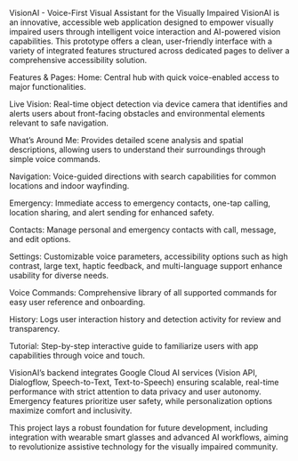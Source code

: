 VisionAI - Voice-First Visual Assistant for the Visually Impaired
VisionAI is an innovative, accessible web application designed to empower visually impaired users through intelligent voice interaction and AI-powered vision capabilities. This prototype offers a clean, user-friendly interface with a variety of integrated features structured across dedicated pages to deliver a comprehensive accessibility solution.

Features & Pages:
Home: Central hub with quick voice-enabled access to major functionalities.

Live Vision: Real-time object detection via device camera that identifies and alerts users about front-facing obstacles and environmental elements relevant to safe navigation.

What’s Around Me: Provides detailed scene analysis and spatial descriptions, allowing users to understand their surroundings through simple voice commands.

Navigation: Voice-guided directions with search capabilities for common locations and indoor wayfinding.

Emergency: Immediate access to emergency contacts, one-tap calling, location sharing, and alert sending for enhanced safety.

Contacts: Manage personal and emergency contacts with call, message, and edit options.

Settings: Customizable voice parameters, accessibility options such as high contrast, large text, haptic feedback, and multi-language support enhance usability for diverse needs.

Voice Commands: Comprehensive library of all supported commands for easy user reference and onboarding.

History: Logs user interaction history and detection activity for review and transparency.

Tutorial: Step-by-step interactive guide to familiarize users with app capabilities through voice and touch.

VisionAI’s backend integrates Google Cloud AI services (Vision API, Dialogflow, Speech-to-Text, Text-to-Speech) ensuring scalable, real-time performance with strict attention to data privacy and user autonomy. Emergency features prioritize user safety, while personalization options maximize comfort and inclusivity.

This project lays a robust foundation for future development, including integration with wearable smart glasses and advanced AI workflows, aiming to revolutionize assistive technology for the visually impaired community.
